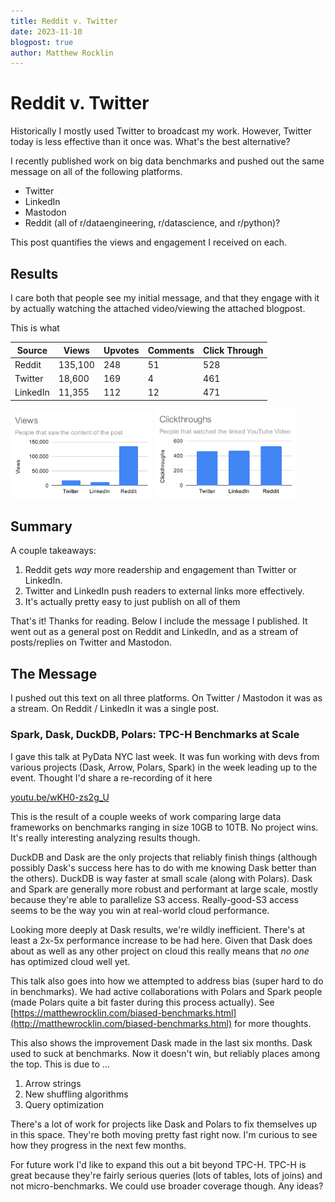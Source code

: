 ```yaml
---
title: Reddit v. Twitter
date: 2023-11-10
blogpost: true
author: Matthew Rocklin
---
```


Reddit v. Twitter
=================

Historically I mostly used Twitter to broadcast my work.
However, Twitter today is less effective than it once was.
What's the best alternative?

I recently published work on big data benchmarks and pushed out the same
message on all of the following platforms.

-  Twitter
-  LinkedIn
-  Mastodon
-  Reddit (all of r/dataengineering, r/datascience, and r/python)?

This post quantifies the views and engagement I received on each.

Results
-------

I care both that people see my initial message, and that they engage with it by
actually watching the attached video/viewing the attached blogpost.

This is what


| Source     | Views      | Upvotes      | Comments       | Click Through  |
| ---------- | ---------- | ------------ | -------------- | -------------- |
| Reddit     |    135,100 |  248         |    51          |    528         |
| Twitter    |     18,600 |  169         |     4          |    461         |
| LinkedIn   |     11,355 |  112         |    12          |    471         |


<img src="images/social-views.svg" width="45%"/>
<img src="images/social-clickthroughs.svg" width="45%"/>

Summary
-------

A couple takeaways:

1.  Reddit gets *way* more readership and engagement than Twitter or LinkedIn.
2.  Twitter and LinkedIn push readers to external links more effectively.
3.  It's actually pretty easy to just publish on all of them

That's it!  Thanks for reading.  Below I include the message I published.  It
went out as a general post on Reddit and LinkedIn, and as a stream of
posts/replies on Twitter and Mastodon.


The Message
-----------

I pushed out this text on all three platforms.  On Twitter / Mastodon it was as
a stream.  On Reddit / LinkedIn it was a single post.

### Spark, Dask, DuckDB, Polars: TPC-H Benchmarks at Scale

I gave this talk at PyData NYC last week. It was fun working with devs from various projects (Dask, Arrow, Polars, Spark) in the week leading up to the event. Thought I'd share a re-recording of it here

[youtu.be/wKH0-zs2g_U](https://youtu.be/wKH0-zs2g_U)

This is the result of a couple weeks of work comparing large data frameworks on benchmarks ranging in size 10GB to 10TB. No project wins. It's really interesting analyzing results though.

DuckDB and Dask are the only projects that reliably finish things (although possibly Dask's success here has to do with me knowing Dask better than the others). DuckDB is way faster at small scale (along with Polars). Dask and Spark are generally more robust and performant at large scale, mostly because they're able to parallelize S3 access. Really-good-S3 access seems to be the way you win at real-world cloud performance.

Looking more deeply at Dask results, we're wildly inefficient. There's at least a 2x-5x performance increase to be had here. Given that Dask does about as well as any other project on cloud this really means that *no one* has optimized cloud well yet.

This talk also goes into how we attempted to address bias (super hard to do in benchmarks). We had active collaborations with Polars and Spark people (made Polars quite a bit faster during this process actually). See [https://matthewrocklin.com/biased-benchmarks.html](http://matthewrocklin.com/biased-benchmarks.html) for more thoughts.

This also shows the improvement Dask made in the last six months. Dask used to suck at benchmarks. Now it doesn't win, but reliably places among the top. This is due to ...

1. Arrow strings
2. New shuffling algorithms
3. Query optimization

There's a lot of work for projects like Dask and Polars to fix themselves up in this space. They're both moving pretty fast right now. I'm curious to see how they progress in the next few months.

For future work I'd like to expand this out a bit beyond TPC-H. TPC-H is great because they're fairly serious queries (lots of tables, lots of joins) and not micro-benchmarks. We could use broader coverage though. Any ideas?
